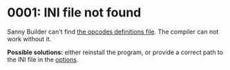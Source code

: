 # 0001: INI file not found

Sanny Builder can't find [the opcodes definitions file](../../edit-modes/opcodes-list-scm.ini.md). The compiler can not work without it.

**Possible solutions:** either reinstall the program, or provide a correct path to the INI file in the [options](../../editor/options/general.md#opcodes-path).  


